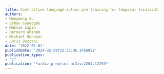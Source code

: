 ```yaml
---
title: Contrastive language-action pre-training for temporal localization
authors:
- Mengmeng Xu
- Erhan Gundogdu
- Maksim Lapin
- Bernard Ghanem
- Michael Donoser
- Loris Bazzani
date: '2022-01-01'
publishDate: '2024-02-29T22:35:36.146609Z'
publication_types:
- "1"
publication: '*arXiv preprint arXiv:2204.12293*'
---
```

